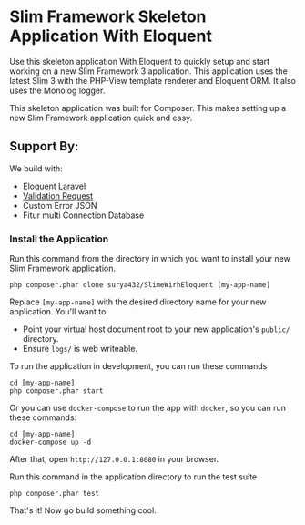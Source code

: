 # Slim Framework Skeleton Application With Eloquent

Use this skeleton application With Eloquent to quickly setup and start working on a new Slim Framework 3 application. This application uses the latest Slim 3 with the PHP-View template renderer and Eloquent ORM. It also uses the Monolog logger.

This skeleton application was built for Composer. This makes setting up a new Slim Framework application quick and easy.
## Support By:

We build with:
* [Eloquent Laravel](https://laravel.com/docs/8.x/eloquent)
* [Validation Request](https://github.com/Respect/Validation)
* Custom Error JSON
* Fitur multi Connection Database

### Install the Application

Run this command from the directory in which you want to install your new Slim Framework application.

    php composer.phar clone surya432/SlimeWirhEloquent [my-app-name]

Replace `[my-app-name]` with the desired directory name for your new application. You'll want to:

* Point your virtual host document root to your new application's `public/` directory.
* Ensure `logs/` is web writeable.

To run the application in development, you can run these commands 

	cd [my-app-name]
	php composer.phar start
	
Or you can use `docker-compose` to run the app with `docker`, so you can run these commands:

	cd [my-app-name]
	docker-compose up -d
After that, open `http://127.0.0.1:8080` in your browser.

Run this command in the application directory to run the test suite

	php composer.phar test

That's it! Now go build something cool.

